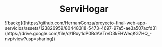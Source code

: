 <h1 align="center"> ServiHogar </h1>
![backg]([https://github.com/HernanGonza/proyecto-final-web-app-servicios/assets/123826959/80448318-5473-4697-97a5-ae3a507acfd3](https://drive.google.com/file/d/1Rxy1dP0BdAVTrvD3kEHWeqKG7HQ_-nvp/view?usp=sharing))

